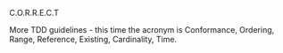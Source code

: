 C.O.R.R.E.C.T

More TDD guidelines - this time the acronym is Conformance, Ordering, Range, Reference, Existing, Cardinality, Time.